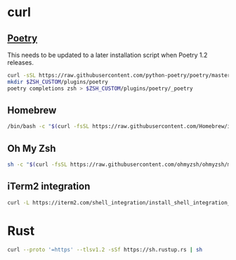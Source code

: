 # curl

## [Poetry](https://python-poetry.org/docs/)

This needs to be updated to a later installation script when Poetry 1.2 releases.

```sh
curl -sSL https://raw.githubusercontent.com/python-poetry/poetry/master/get-poetry.py | python
mkdir $ZSH_CUSTOM/plugins/poetry
poetry completions zsh > $ZSH_CUSTOM/plugins/poetry/_poetry
```

## Homebrew

```sh
/bin/bash -c "$(curl -fsSL https://raw.githubusercontent.com/Homebrew/install/master/install.sh)"
```

## Oh My Zsh

```sh
sh -c "$(curl -fsSL https://raw.githubusercontent.com/ohmyzsh/ohmyzsh/master/tools/install.sh)"
```

## iTerm2 integration

```sh
curl -L https://iterm2.com/shell_integration/install_shell_integration_and_utilities.sh | bash
```

# Rust

```sh
curl --proto '=https' --tlsv1.2 -sSf https://sh.rustup.rs | sh
```
